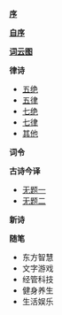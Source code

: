 **[序](xu.md)** 

**[自序](zi_xu.md)** 

**[词云图](word_cloud.md)** 

**律诗** 
- [五绝](wu_jue/README.md)
- [五律](wu_lv/README.md)
- [七绝](qi_jue/README.md)
- [七律](qi_lv/README.md)
- [其他](other.md) 

**词令** 

**古诗今译**
- [无题一](translate/01.md)
- [无题二](translate/02.md)

 **新诗** 
 
**随笔** 
- 东方智慧
- 文字游戏
- 经管科技
- 健身养生
- 生活娱乐
